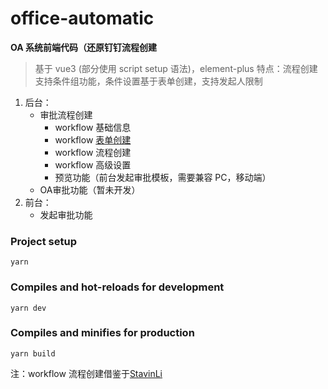 
# office-automatic

**OA 系统前端代码（还原钉钉流程创建**

> 基于 vue3 (部分使用 script setup 语法)，element-plus
> 特点：流程创建支持条件组功能，条件设置基于表单创建，支持发起人限制

1. 后台：
    - 审批流程创建
      - workflow 基础信息
      - workflow [表单创建](https://github.com/Abunuo/form-draggable)
      - workflow 流程创建
      - workflow 高级设置
      - 预览功能（前台发起审批模板，需要兼容 PC，移动端）
    - OA审批功能（暂未开发）
2. 前台：
    - 发起审批功能

### Project setup
```
yarn
```

### Compiles and hot-reloads for development
```
yarn dev
```

### Compiles and minifies for production
```
yarn build
```

注：workflow 流程创建借鉴于[StavinLi](https://github.com/StavinLi/Workflow)